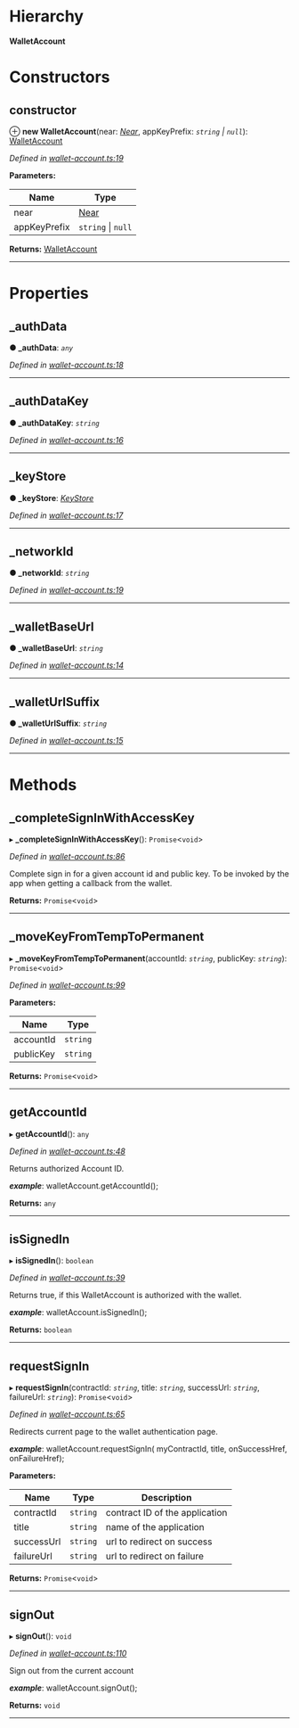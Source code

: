 

# Hierarchy

**WalletAccount**

# Constructors

<a id="constructor"></a>

##  constructor

⊕ **new WalletAccount**(near: *[Near](_near_.near.md)*, appKeyPrefix: *`string` \| `null`*): [WalletAccount](_wallet_account_.walletaccount.md)

*Defined in [wallet-account.ts:19](https://github.com/nearprotocol/nearlib/blob/e80e115/src.ts/wallet-account.ts#L19)*

**Parameters:**

| Name | Type |
| ------ | ------ |
| near | [Near](_near_.near.md) |
| appKeyPrefix | `string` \| `null` |

**Returns:** [WalletAccount](_wallet_account_.walletaccount.md)

___

# Properties

<a id="_authdata"></a>

##  _authData

**● _authData**: *`any`*

*Defined in [wallet-account.ts:18](https://github.com/nearprotocol/nearlib/blob/e80e115/src.ts/wallet-account.ts#L18)*

___
<a id="_authdatakey"></a>

##  _authDataKey

**● _authDataKey**: *`string`*

*Defined in [wallet-account.ts:16](https://github.com/nearprotocol/nearlib/blob/e80e115/src.ts/wallet-account.ts#L16)*

___
<a id="_keystore"></a>

##  _keyStore

**● _keyStore**: *[KeyStore](_key_stores_keystore_.keystore.md)*

*Defined in [wallet-account.ts:17](https://github.com/nearprotocol/nearlib/blob/e80e115/src.ts/wallet-account.ts#L17)*

___
<a id="_networkid"></a>

##  _networkId

**● _networkId**: *`string`*

*Defined in [wallet-account.ts:19](https://github.com/nearprotocol/nearlib/blob/e80e115/src.ts/wallet-account.ts#L19)*

___
<a id="_walletbaseurl"></a>

##  _walletBaseUrl

**● _walletBaseUrl**: *`string`*

*Defined in [wallet-account.ts:14](https://github.com/nearprotocol/nearlib/blob/e80e115/src.ts/wallet-account.ts#L14)*

___
<a id="_walleturlsuffix"></a>

##  _walletUrlSuffix

**● _walletUrlSuffix**: *`string`*

*Defined in [wallet-account.ts:15](https://github.com/nearprotocol/nearlib/blob/e80e115/src.ts/wallet-account.ts#L15)*

___

# Methods

<a id="_completesigninwithaccesskey"></a>

##  _completeSignInWithAccessKey

▸ **_completeSignInWithAccessKey**(): `Promise`<`void`>

*Defined in [wallet-account.ts:86](https://github.com/nearprotocol/nearlib/blob/e80e115/src.ts/wallet-account.ts#L86)*

Complete sign in for a given account id and public key. To be invoked by the app when getting a callback from the wallet.

**Returns:** `Promise`<`void`>

___
<a id="_movekeyfromtemptopermanent"></a>

##  _moveKeyFromTempToPermanent

▸ **_moveKeyFromTempToPermanent**(accountId: *`string`*, publicKey: *`string`*): `Promise`<`void`>

*Defined in [wallet-account.ts:99](https://github.com/nearprotocol/nearlib/blob/e80e115/src.ts/wallet-account.ts#L99)*

**Parameters:**

| Name | Type |
| ------ | ------ |
| accountId | `string` |
| publicKey | `string` |

**Returns:** `Promise`<`void`>

___
<a id="getaccountid"></a>

##  getAccountId

▸ **getAccountId**(): `any`

*Defined in [wallet-account.ts:48](https://github.com/nearprotocol/nearlib/blob/e80e115/src.ts/wallet-account.ts#L48)*

Returns authorized Account ID.

*__example__*: walletAccount.getAccountId();

**Returns:** `any`

___
<a id="issignedin"></a>

##  isSignedIn

▸ **isSignedIn**(): `boolean`

*Defined in [wallet-account.ts:39](https://github.com/nearprotocol/nearlib/blob/e80e115/src.ts/wallet-account.ts#L39)*

Returns true, if this WalletAccount is authorized with the wallet.

*__example__*: walletAccount.isSignedIn();

**Returns:** `boolean`

___
<a id="requestsignin"></a>

##  requestSignIn

▸ **requestSignIn**(contractId: *`string`*, title: *`string`*, successUrl: *`string`*, failureUrl: *`string`*): `Promise`<`void`>

*Defined in [wallet-account.ts:65](https://github.com/nearprotocol/nearlib/blob/e80e115/src.ts/wallet-account.ts#L65)*

Redirects current page to the wallet authentication page.

*__example__*: walletAccount.requestSignIn( myContractId, title, onSuccessHref, onFailureHref);

**Parameters:**

| Name | Type | Description |
| ------ | ------ | ------ |
| contractId | `string` |  contract ID of the application |
| title | `string` |  name of the application |
| successUrl | `string` |  url to redirect on success |
| failureUrl | `string` |  url to redirect on failure |

**Returns:** `Promise`<`void`>

___
<a id="signout"></a>

##  signOut

▸ **signOut**(): `void`

*Defined in [wallet-account.ts:110](https://github.com/nearprotocol/nearlib/blob/e80e115/src.ts/wallet-account.ts#L110)*

Sign out from the current account

*__example__*: walletAccount.signOut();

**Returns:** `void`

___

